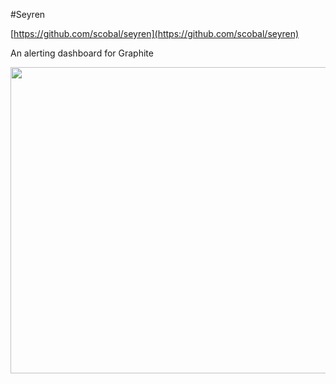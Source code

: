 #Seyren

[https://github.com/scobal/seyren](https://github.com/scobal/seyren)

An alerting dashboard for Graphite

<img src="http://i.imgur.com/hyAEH.png" height="490" width="800" />
